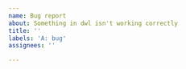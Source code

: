 ```yaml
---
name: Bug report
about: Something in dwl isn't working correctly
title: ''
labels: 'A: bug'
assignees: ''

---
```



